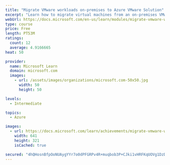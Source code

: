 ```yaml
---
title: "Migrate VMware workloads on-premises to Azure VMware Solution"
excerpt: "Learn how to migrate virtual machines from an on-premises VMware environment to Azure VMware Solution by using VMware HCX."
webUrl: https://docs.microsoft.com/en-us/learn/modules/migrate-vmware-workloads-on-premises-azure-vmware-solution/
type: course
price: Free
length: PT53M
ratings:
  count: 12
  average: 4.9166665
heat: 50

provider:
  name: Microsoft Learn
  domain: microsoft.com
  images:
    - url: /assets/images/organizations/microsoft.com-50x50.jpg
      width: 50
      height: 50

levels:
  - Intermediate

topics:
  - Azure

images:
  - url: https://docs.microsoft.com/learn/achievements/migrate-vmware-workloads-on-premises-azure-vmware-solution-social.png
    width: 641
    height: 321
    isCached: true

secured: "4hQHosnBfpOoNUAygYYr7o0dPFGRPv4R+muqbob3P+CJki1vHRFKqUOVg1DzDgfEfcnmeDuaVXhbQ4xFLpHDkJXGo1Zub9K/37RLDQMMQPM0mnjW0iszC+FHAouay9Pynx4PHd+T2G4WX01tcH6dEQEmYu/evo8pejNMRdmpARRWrRkZEk4cdldeEgVCEP4Ur8MGd840X4nBGjmcbgDaF5k/4p2bAUzBgTm1dgsT/hE0+ZKkO26BQYeeAPjw9dkZ4tg3PRpLy6qSK1nkRJkUjM6Cmp7QdPk4zqFdkfOKjEZn1UVVoxG+OSAXRHnzkemWhuh7PExuH20lR7/RS7Xx71Zk91nUeqBjpeQKkeM2m+TIjHCCYa9H8GWYuS61EbqBTjTJsdps5kfsso1Qd+GSxvXImXKtdNvH0RxOZ84PFo0=;xW9lZ3ECAbMrHKV+U6dWPg=="
---
```


